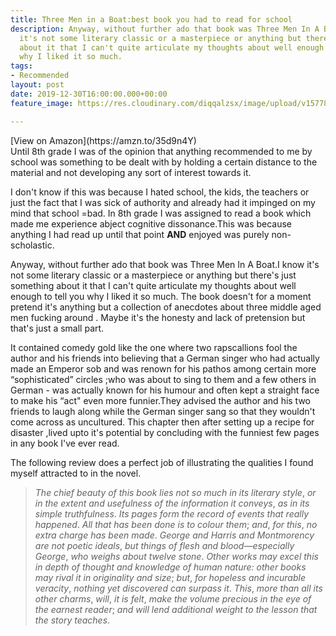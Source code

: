 ```yaml
---
title: Three Men in a Boat:best book you had to read for school
description: Anyway, without further ado that book was Three Men In A Boat.I know
  it's not some literary classic or a masterpiece or anything but there's just something
  about it that I can't quite articulate my thoughts about well enough to tell you
  why I liked it so much.
tags:
- Recommended
layout: post
date: 2019-12-30T16:00:00.000+00:00
feature_image: https://res.cloudinary.com/diqqalzsx/image/upload/v1577807466/content/talkbooks/41p2aqgwHhL._SX326_BO1_204_203_200__u8vtyx.jpg

---
```

<div style="text-aling: center"> [View on Amazon](https://amzn.to/35d9n4Y) </div>
Until 8th grade I was of the opinion that anything recommended to me by school was something to be dealt with by holding a certain distance to the material and not developing any sort of interest towards it.

<!--more-->

I don't know if this was because I hated school, the kids, the teachers or just the fact that I was sick of authority and already had it impinged on my mind that school =bad. In 8th grade I was assigned to read a book which made me experience abject cognitive dissonance.This was because anything I had read up until that point **AND** enjoyed was purely non-scholastic.

Anyway, without further ado that book was Three Men In A Boat.I know it's not some literary classic or a masterpiece or anything but there's just something about it that I can't quite articulate my thoughts about well enough to tell you why I liked it so much. The book doesn't for a moment pretend it's anything but a collection of anecdotes about three middle aged men fucking around . Maybe it's the honesty and lack of pretension but that's just a small part.

It contained comedy gold like the one where two rapscallions fool the author and his friends into believing that a German singer who had actually made an Emperor sob and was renown for his pathos among certain more “sophisticated” circles ;who was about to sing to them and a few others in German - was actually known for his humour and often kept a straight face to make his “act" even more funnier.They advised the author and his two friends to laugh along while the German singer sang so that they wouldn't come across as uncultured. This chapter then after setting up a recipe for disaster ,lived upto it's potential by concluding with the funniest few pages in any book I've ever read.

The following review does a perfect job of illustrating the qualities I found myself attracted to in the novel.

> _The chief beauty of this book lies not so much in its literary style_, _or in the extent and usefulness of the information it conveys_, _as in its simple truthfulness_. _Its pages form the record of events that really happened_. _All that has been done is to colour them_; _and_, _for this_, _no extra charge has been made_. _George and Harris and Montmorency are not poetic ideals_, _but things of flesh and blood—especially George_, _who weighs about twelve stone_. _Other works may excel this in depth of thought and knowledge of human nature: other books may rival it in originality and size_; _but_, _for hopeless and incurable veracity_, _nothing yet discovered can surpass it_. _This_, _more than all its other charms_, _will_, _it is felt_, _make the volume precious in the eye of the earnest reader_; _and will lend additional weight to the lesson that the story teaches_.